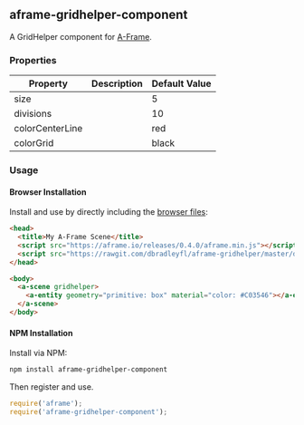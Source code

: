 ## aframe-gridhelper-component

A GridHelper component for [A-Frame](https://aframe.io).

### Properties

| Property         | Description | Default Value |
| ---------------- | ----------- | ------------- |
| size             |             | 5             |
| divisions        |             | 10            |
| colorCenterLine  |             | red           |
| colorGrid        |             | black         |

### Usage

#### Browser Installation

Install and use by directly including the [browser files](dist):

```html
<head>
  <title>My A-Frame Scene</title>
  <script src="https://aframe.io/releases/0.4.0/aframe.min.js"></script>
  <script src="https://rawgit.com/dbradleyfl/aframe-gridhelper/master/dist/aframe-gridhelper-component.min.js"></script>
</head>

<body>
  <a-scene gridhelper>
    <a-entity geometry="primitive: box" material="color: #C03546"></a-entity>
  </a-scene>
</body>
```

#### NPM Installation

Install via NPM:

```bash
npm install aframe-gridhelper-component
```

Then register and use.

```js
require('aframe');
require('aframe-gridhelper-component');
```
